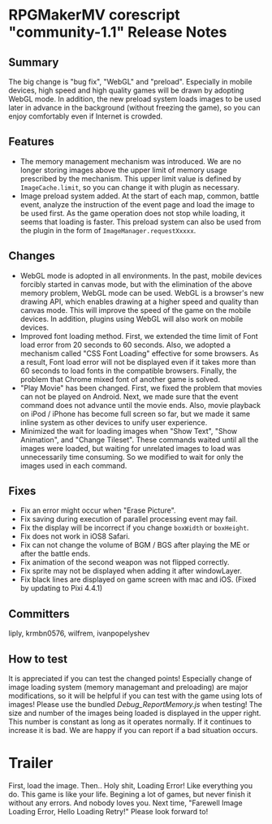 # RPGMakerMV corescript "community-1.1" Release Notes

## Summary
The big change is "bug fix", "WebGL" and "preload". Especially in mobile devices, high speed and high quality games will be drawn by adopting WebGL mode.  In addition, the new preload system loads images to be used later in advance in the background (without freezing the game), so you can enjoy comfortably even if Internet is crowded.

## Features

- The memory management mechanism was introduced. We are no longer storing images above the upper limit of memory usage prescribed by the mechanism. This upper limit value is defined by `ImageCache.limit`, so you can change it with plugin as necessary.
- Image preload system added. At the start of each map, common, battle event, analyze the instruction of the event page and load the image to be used first. As the game operation does not stop while loading, it seems that loading is faster. This preload system can also be used from the plugin in the form of `ImageManager.requestXxxxx`.

## Changes

- WebGL mode is adopted in all environments. In the past, mobile devices forcibly started in canvas mode, but with the elimination of the above memory problem, WebGL mode can be used. WebGL is a browser's new drawing API, which enables drawing at a higher speed and quality than canvas mode. This will improve the speed of the game on the mobile devices. In addition, plugins using WebGL will also work on mobile devices.
- Improved font loading method. First, we extended the time limit of Font load error from 20 seconds to 60 seconds. Also, we adopted a mechanism called "CSS Font Loading" effective for some browsers. As a result, Font load error will not be displayed even if it takes more than 60 seconds to load fonts in the compatible browsers. Finally, the problem that Chrome mixed font of another game is solved.
- "Play Movie" has been changed. First, we fixed the problem that movies can not be played on Android. Next, we made sure that the event command does not advance until the movie ends. Also, movie playback on iPod / iPhone has become full screen so far, but we made it same inline system as other devices to unify user experience.
- Minimized the wait for loading images when "Show Text", "Show Animation", and "Change Tileset". These commands waited until all the images were loaded, but waiting for unrelated images to load was unnecessarily time consuming. So we modified to wait for only the images used in each command.

## Fixes

- Fix an error might occur when "Erase Picture".
- Fix saving during execution of parallel processing event may fail.
- Fix the display will be incorrect if you change `boxWidth` or `boxHeight`.
- Fix does not work in iOS8 Safari.
- Fix can not change the volume of BGM / BGS after playing the ME or after the battle ends.
- Fix animation of the second weapon was not flipped correctly.
- Fix sprite may not be displayed when adding it after windowLayer.
- Fix black lines are displayed on game screen with mac and iOS. (Fixed by updating to Pixi 4.4.1)

## Committers
liply, krmbn0576, wilfrem, ivanpopelyshev

## How to test
It is appreciated if you can test the changed points!  Especially change of image loading system (memory managemant and preloading) are major modifications, so it will be helpful if you can test with the game using lots of images!  Please use the bundled *Debug_ReportMemory.js* when testing! The size and number of the images being loaded is displayed in the upper right.  This number is constant as long as it operates normally. If it continues to increase it is bad. We are happy if you can report if a bad situation occurs.

# Trailer
First, load the image. Then.. Holy shit, Loading Error!  Like everything you do. This game is like your life. Begining a lot of games, but never finish it without any errors. And nobody loves you. Next time, "Farewell Image Loading Error, Hello Loading Retry!" Please look forward to!
